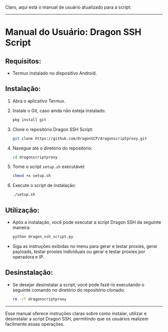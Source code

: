 Claro, aqui está o manual de usuário atualizado para a script:

---

# Manual do Usuário: Dragon SSH Script

## Requisitos:

- Termux instalado no dispositivo Android.

## Instalação:

1. Abra o aplicativo Termux.

2. Instale o Git, caso ainda não esteja instalado:
   ```bash
   pkg install git
   ```

3. Clone o repositório Dragon SSH Script:
   ```bash
   git clone https://github.com/DragonSCP/dragonscriptproxy.git
   ```

4. Navegue até o diretório do repositório:
   ```bash
   cd dragonscriptproxy
   ```

5. Torne o script `setup.sh` executável:
   ```bash
   chmod +x setup.sh
   ```

6. Execute o script de instalação:
   ```bash
   ./setup.sh
   ```

## Utilização:

- Após a instalação, você pode executar a script Dragon SSH da seguinte maneira:

  ```bash
  python dragon_ssh_script.py
  ```

- Siga as instruções exibidas no menu para gerar e testar proxies, gerar payloads, testar proxies individuais ou gerar e testar proxies por operadora e IP.

## Desinstalação:

- Se desejar desinstalar a script, você pode fazê-lo executando o seguinte comando no diretório do repositório clonado:

  ```bash
  rm -rf dragonscriptproxy
  ```

---

Esse manual oferece instruções claras sobre como instalar, utilizar e desinstalar a script Dragon SSH, permitindo que os usuários realizem facilmente essas operações.
